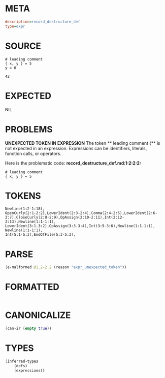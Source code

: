 # META
~~~ini
description=record_destructure_def
type=expr
~~~
# SOURCE
~~~roc
# leading comment
{ x, y } = 5
y = 6

42
~~~
# EXPECTED
NIL
# PROBLEMS
**UNEXPECTED TOKEN IN EXPRESSION**
The token ** leading comment
{** is not expected in an expression.
Expressions can be identifiers, literals, function calls, or operators.

Here is the problematic code:
**record_destructure_def.md:1:2:2:2:**
```roc
# leading comment
{ x, y } = 5
```


# TOKENS
~~~zig
Newline(1:2-1:18),
OpenCurly(2:1-2:2),LowerIdent(2:3-2:4),Comma(2:4-2:5),LowerIdent(2:6-2:7),CloseCurly(2:8-2:9),OpAssign(2:10-2:11),Int(2:12-2:13),Newline(1:1-1:1),
LowerIdent(3:1-3:2),OpAssign(3:3-3:4),Int(3:5-3:6),Newline(1:1-1:1),
Newline(1:1-1:1),
Int(5:1-5:3),EndOfFile(5:3-5:3),
~~~
# PARSE
~~~clojure
(e-malformed @1.2-2.2 (reason "expr_unexpected_token"))
~~~
# FORMATTED
~~~roc

~~~
# CANONICALIZE
~~~clojure
(can-ir (empty true))
~~~
# TYPES
~~~clojure
(inferred-types
	(defs)
	(expressions))
~~~
